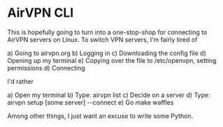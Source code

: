 AirVPN CLI
===========

This is hopefully going to turn into a one-stop-shop for connecting to AirVPN servers on Linux. To switch VPN servers, I'm fairly tired of

a) Going to airvpn.org
b) Logging in
c) Downloading the config file
d) Opening up my terminal 
e) Copying over the file to /etc/openvpn, setting permissions
d) Connecting

I'd rather

a) Open my terminal
b) Type: airvpn list
c) Decide on a server
d) Type: airvpn setup [some server] --connect
e) Go make waffles

Among other things, I just want an excuse to write some Python.
